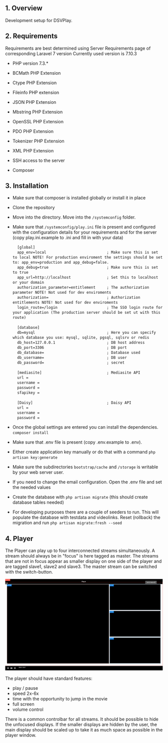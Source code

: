 ## 1. Overview
Development setup for DSVPlay.

## 2. Requirements
Requirements are best determined using Server Requirements page of corresponding Laravel 7 version
Currently used version is 7.10.3

- PHP version 7.3.*

- BCMath PHP Extension

- Ctype PHP Extension

- Fileinfo PHP extension

- JSON PHP Extension

- Mbstring PHP Extension

- OpenSSL PHP Extension

- PDO PHP Extension

- Tokenizer PHP Extension

- XML PHP Extension

- SSH access to the server

- Composer

## 3. Installation

* Make sure that composer is installed globally or install it in place

* Clone the repository

* Move into the directory. Move into the `/systemconfig` folder.

* Make sure that `/systemconfig/play.ini` file is present and configured with the configuration details for your requirements and for the server (copy play.ini.example to .ini and fill in with your data)

        [global]
        app_env=local                           ; Make sure this is set to local NOTE! For production enviroment the settings should be set to: app_env=production and app_debug=false.
        app_debug=true                          ; Make sure this is set to true
        app_url=http://localhost                ; Set this to localhost or your domain
        authorization_parameter=entitlement     ; The authorization parameter NOTE! Not used for dev enviroments
        authorization=                          ; Authorization entitlements NOTE! Not used for dev enviroments
        login_route=/login                      ; The SSO login route for your application (The production server should be set ut with this route) 
        
        [database]
        db=mysql                                ; Here you can specify which database you use: mysql, sqlite, pgsql, sqlsrv or redis 
        db_host=127.0.0.1                       ; DB host address
        db_port=3306                            ; DB port
        db_database=                            ; Database used     
        db_username=                            ; DB user
        db_password=                            ; secret
        
        [mediasite]                             ; Mediasite API
        url =
        username =
        password =
        sfapikey =
        
        [Daisy]                                 ; Daisy API
        url =
        username =
        password =
        
* Once the global settings are entered you can install the dependencies. `composer install`

* Make sure that .env file is present (copy .env.example to .env). 

* Either create application key manually or do that with a command `php artisan key:generate`

* Make sure the subdirectories `bootstrap/cache` and `/storage` is writable by your web server user.

* If you need to change the email configuration. Open the .env file and set the needed values

* Create the database with `php artisan migrate` (this should create database tables needed)

* For developing purposes there are a couple of seeders to run. This will populate the database with testdata and videolinks. Reset (rollback) the migration and run `php artisan migrate:fresh --seed`

## 4. Player
The Player can play up to four interconnected streams simultaneously. A stream should always be in "focus" is here tagged as master. The streams that are not in focus appear as smaller display on one side of the player and are tagged slave1, slave2 and slave3. The master stream can be switched with the switch-button.


![Player](./public/images/player.png)

The player should have standard features:

* play / pause 
* speed 2x-6x
* time with the opportunity to jump in the movie
* full screen
* volume control

There is a common controlbar for all streams. It should be possible to hide
the unfocused displays. If the smaller displays are hidden by the user, the main display should be scaled up to take it
as much space as possible in the player window.

